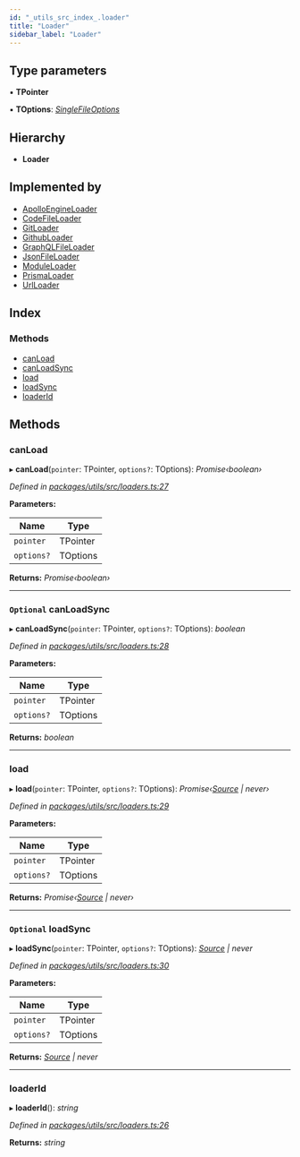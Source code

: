 ```yaml
---
id: "_utils_src_index_.loader"
title: "Loader"
sidebar_label: "Loader"
---
```


## Type parameters

▪ **TPointer**

▪ **TOptions**: *[SingleFileOptions](../modules/_utils_src_index_.md#singlefileoptions)*

## Hierarchy

* **Loader**

## Implemented by

* [ApolloEngineLoader](../classes/_loaders_apollo_engine_src_index_.apolloengineloader)
* [CodeFileLoader](../classes/_loaders_code_file_src_index_.codefileloader)
* [GitLoader](../classes/_loaders_git_src_index_.gitloader)
* [GithubLoader](../classes/_loaders_github_src_index_.githubloader)
* [GraphQLFileLoader](../classes/_loaders_graphql_file_src_index_.graphqlfileloader)
* [JsonFileLoader](../classes/_loaders_json_file_src_index_.jsonfileloader)
* [ModuleLoader](../classes/_loaders_module_src_index_.moduleloader)
* [PrismaLoader](../classes/_loaders_prisma_src_index_.prismaloader)
* [UrlLoader](../classes/_loaders_url_src_index_.urlloader)

## Index

### Methods

* [canLoad](_utils_src_index_.loader.md#canload)
* [canLoadSync](_utils_src_index_.loader.md#optional-canloadsync)
* [load](_utils_src_index_.loader.md#load)
* [loadSync](_utils_src_index_.loader.md#optional-loadsync)
* [loaderId](_utils_src_index_.loader.md#loaderid)

## Methods

###  canLoad

▸ **canLoad**(`pointer`: TPointer, `options?`: TOptions): *Promise‹boolean›*

*Defined in [packages/utils/src/loaders.ts:27](https://github.com/ardatan/graphql-tools/blob/master/packages/utils/src/loaders.ts#L27)*

**Parameters:**

Name | Type |
------ | ------ |
`pointer` | TPointer |
`options?` | TOptions |

**Returns:** *Promise‹boolean›*

___

### `Optional` canLoadSync

▸ **canLoadSync**(`pointer`: TPointer, `options?`: TOptions): *boolean*

*Defined in [packages/utils/src/loaders.ts:28](https://github.com/ardatan/graphql-tools/blob/master/packages/utils/src/loaders.ts#L28)*

**Parameters:**

Name | Type |
------ | ------ |
`pointer` | TPointer |
`options?` | TOptions |

**Returns:** *boolean*

___

###  load

▸ **load**(`pointer`: TPointer, `options?`: TOptions): *Promise‹[Source](_utils_src_index_.source) | never›*

*Defined in [packages/utils/src/loaders.ts:29](https://github.com/ardatan/graphql-tools/blob/master/packages/utils/src/loaders.ts#L29)*

**Parameters:**

Name | Type |
------ | ------ |
`pointer` | TPointer |
`options?` | TOptions |

**Returns:** *Promise‹[Source](_utils_src_index_.source) | never›*

___

### `Optional` loadSync

▸ **loadSync**(`pointer`: TPointer, `options?`: TOptions): *[Source](_utils_src_index_.source) | never*

*Defined in [packages/utils/src/loaders.ts:30](https://github.com/ardatan/graphql-tools/blob/master/packages/utils/src/loaders.ts#L30)*

**Parameters:**

Name | Type |
------ | ------ |
`pointer` | TPointer |
`options?` | TOptions |

**Returns:** *[Source](_utils_src_index_.source) | never*

___

###  loaderId

▸ **loaderId**(): *string*

*Defined in [packages/utils/src/loaders.ts:26](https://github.com/ardatan/graphql-tools/blob/master/packages/utils/src/loaders.ts#L26)*

**Returns:** *string*
